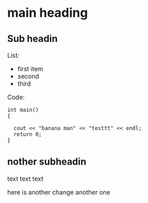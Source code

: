 # main heading

## Sub headin

List:
* first item
* second
* third

Code:
```
int main()
{

  cout << "banana man" << "testtt" << endl;
  return 0;
}

```

## nother subheadin
text text text


here is another change
another one